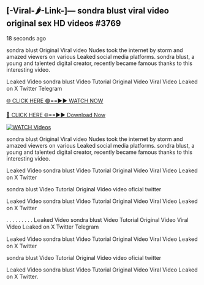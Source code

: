 ## [-Viral-🌶-Link-]— sondra blust viral video original sex HD videos #3769

18 seconds ago

sondra blust Original Viral video Nudes took the internet by storm and amazed viewers on various Leaked social media platforms. sondra blust, a young and talented digital creator, recently became famous thanks to this interesting video.

L𝚎aked Video sondra blust Video Tutorial Original Video Viral Video L𝚎aked on X Twitter Telegram

[🌐 CLICK HERE 🟢==►► WATCH NOW](https://valovideo.net/valo-video/?bom)

[🔴 CLICK HERE 🌐==►► Download Now](https://valovideo.net/valo-video/?bom)

[![WATCH Videos](https://i.imgur.com/dJHk4Zq.gif)](https://valovideo.net/valo-video/?bom)

sondra blust Original Viral video Nudes took the internet by storm and amazed viewers on various Leaked social media platforms. sondra blust, a young and talented digital creator, recently became famous thanks to this interesting video.

L𝚎aked Video sondra blust Video Tutorial Original Video Viral Video L𝚎aked on X Twitter

sondra blust Video Tutorial Original Video video oficial twitter

L𝚎aked Video sondra blust Video Tutorial Original Video Viral Video L𝚎aked on X Twitter

. . . . . . . . . L𝚎aked Video sondra blust Video Tutorial Original Video Viral Video L𝚎aked on X Twitter Telegram

L𝚎aked Video sondra blust Video Tutorial Original Video Viral Video L𝚎aked on X Twitter

sondra blust Video Tutorial Original Video video oficial twitter

L𝚎aked Video sondra blust Video Tutorial Original Video Viral Video L𝚎aked on X Twitter.